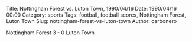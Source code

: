 Title: Nottingham Forest vs. Luton Town, 1990/04/16
Date: 1990/04/16 00:00
Category: sports
Tags: football, football scores, Nottingham Forest, Luton Town
Slug: nottingham-forest-vs-luton-town
Author: carbonero


Nottingham Forest 3 - 0 Luton Town
